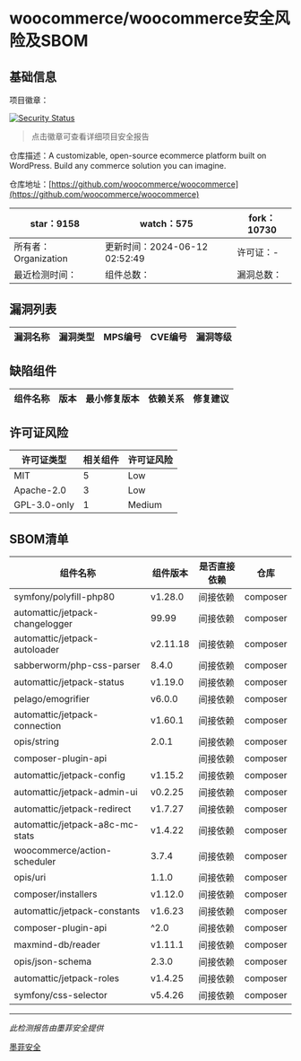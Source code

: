 # woocommerce/woocommerce安全风险及SBOM

## 基础信息

项目徽章：

[![Security Status](https://www.murphysec.com/platform3/v31/badge/1800602710144720896.svg)](https://www.murphysec.com/console/report/1694416112174133248/1800602710144720896)

> 点击徽章可查看详细项目安全报告

仓库描述：A customizable, open-source ecommerce platform built on WordPress. Build any commerce solution you can imagine.

仓库地址：[https://github.com/woocommerce/woocommerce](https://github.com/woocommerce/woocommerce)

| star：9158 | watch：575 | fork：10730 |
| ----------- | -------------- | ------------ |
| 所有者：Organization | 更新时间：2024-06-12 02:52:49 | 许可证：- |
| 最近检测时间： | 组件总数： | 漏洞总数： |




## 漏洞列表

| 漏洞名称 | 漏洞类型 | MPS编号 | CVE编号 | 漏洞等级 |
| ------- | ------ | ------- | ------ | ----- |





## 缺陷组件

| 组件名称 | 版本 | 最小修复版本 | 依赖关系 | 修复建议 |
| -------- | ---- | ------------ | -------- | -------- |





## 许可证风险

| 许可证类型 | 相关组件 | 许可证风险 |
| ---------- | -------- | ---------- |
|MIT|5|Low|
|Apache-2.0|3|Low|
|GPL-3.0-only|1|Medium|




## SBOM清单

| 组件名称 | 组件版本 | 是否直接依赖 | 仓库 |
| -------- | -------- | ------------ | ---- |
|symfony/polyfill-php80|v1.28.0|间接依赖|composer|
|automattic/jetpack-changelogger|99.99|间接依赖|composer|
|automattic/jetpack-autoloader|v2.11.18|间接依赖|composer|
|sabberworm/php-css-parser|8.4.0|间接依赖|composer|
|automattic/jetpack-status|v1.19.0|间接依赖|composer|
|pelago/emogrifier|v6.0.0|间接依赖|composer|
|automattic/jetpack-connection|v1.60.1|间接依赖|composer|
|opis/string|2.0.1|间接依赖|composer|
|composer-plugin-api||间接依赖|composer|
|automattic/jetpack-config|v1.15.2|间接依赖|composer|
|automattic/jetpack-admin-ui|v0.2.25|间接依赖|composer|
|automattic/jetpack-redirect|v1.7.27|间接依赖|composer|
|automattic/jetpack-a8c-mc-stats|v1.4.22|间接依赖|composer|
|woocommerce/action-scheduler|3.7.4|间接依赖|composer|
|opis/uri|1.1.0|间接依赖|composer|
|composer/installers|v1.12.0|间接依赖|composer|
|automattic/jetpack-constants|v1.6.23|间接依赖|composer|
|composer-plugin-api|^2.0|间接依赖|composer|
|maxmind-db/reader|v1.11.1|间接依赖|composer|
|opis/json-schema|2.3.0|间接依赖|composer|
|automattic/jetpack-roles|v1.4.25|间接依赖|composer|
|symfony/css-selector|v5.4.26|间接依赖|composer|


------

*此检测报告由墨菲安全提供*

[墨菲安全](www.murphysec.com)